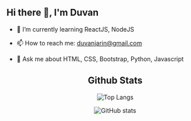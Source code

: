 ## Hi there 👋, I'm Duvan

- 🌱 I’m currently learning ReactJS, NodeJS

- 📫 How to reach me: duvanjarin@gmail.com

- 💬 Ask me about HTML, CSS, Bootstrap, Python, Javascript
<!--
**duvanjm/duvanjm** is a ✨ _special_ ✨ repository because its `README.md` (this file) appears on your GitHub profile.

Here are some ideas to get you started:

- 🔭 I’m currently working on ...

- 👯 I’m looking to collaborate on ...
- 🤔 I’m looking for help with ...
- 😄 Pronouns: ...
- ⚡ Fun fact: ...
-->
<div style="text-align:center">

## Github Stats

![Top Langs](https://github-readme-stats.vercel.app/api/top-langs/?username=duvanjm&layout=compact&theme=highcontrast&langs_count=10%22)

![GitHub stats](https://github-readme-stats.vercel.app/api?username=duvanjm&show_icons=true&theme=tokyonight)

</div>
